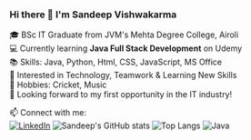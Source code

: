 ### Hi there 👋 I'm Sandeep Vishwakarma

🎓 BSc IT Graduate from JVM's Mehta Degree College, Airoli  
💻 Currently learning **Java Full Stack Development** on Udemy  
📚 Skills: Java, Python, Html, CSS, JavaScript, MS Office  
🌱 Interested in Technology, Teamwork & Learning New Skills  
🏏 Hobbies: Cricket, Music  
🚀 Looking forward to my first opportunity in the IT industry!

📫 Connect with me:  
[![LinkedIn](https://img.shields.io/badge/LinkedIn-blue?logo=linkedin)](https://www.linkedin.com/in/sandeep-vishwakarma-1a644331b)
![Sandeep's GitHub stats](https://github-readme-stats.vercel.app/api?username=sandeep-vishwakarma&show_icons=true&count_private=true&hide_title=true&hide=prs)
![Top Langs](https://github-readme-stats.vercel.app/api/top-langs/?username=sandeep-vishwakarma&layout=compact)
![Java](https://img.shields.io/badge/Java-007396?style=for-the-badge&logo=java)



